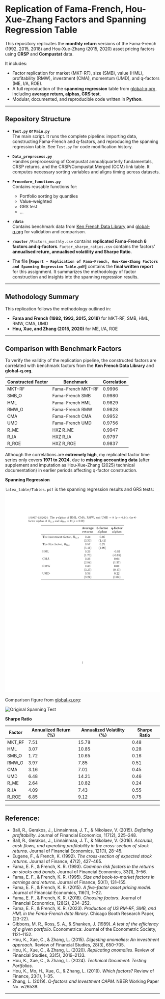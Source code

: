 # Replication of Fama-French, Hou-Xue-Zhang Factors and Spanning Regression Table

This repository replicates the **monthly return** versions of the Fama-French (1992, 2015, 2018) and Hou-Xue-Zhang (2015, 2020) asset pricing factors using **CRSP** and **Compustat** data.

It includes:

- Factor replication for market (MKT-RF), size (SMB), value (HML), profitability (RMW), investment (CMA), momentum (UMD), and q-factors (ME, I/A, ROE).
- A full reproduction of the **spanning regression** table from [global-q.org](https://global-q.org/index.html), including **average return, alphas, GRS test**.
- Modular, documented, and reproducible code written in **Python**.

---

## Repository Structure

- **`Test.py` or `Main.py`**  
  The main script. It runs the complete pipeline: importing data, constructing Fama-French and q-factors, and reproducing the spanning regression table.
  See `Test.py` for code modification history.

- **`Data_preprocess.py`**  
  Handles preprocessing of Compustat annual/quarterly fundamentals, CRSP returns, and the CRSP/Compustat Merged (CCM) link table. It computes necessary sorting variables and aligns timing across datasets.

- **`Procedure_functions.py`**  
  Contains reusable functions for:
  - Portfolio sorting by quantiles
  - Value-weighted
  - GRS test
  - ...

- **`/data`**  
  Contains benchmark data from [Ken French Data Library](https://mba.tuck.dartmouth.edu/pages/faculty/ken.french/data_library.html) and [global-q.org](https://global-q.org/index.html) for validation and comparison.

- **`/master`**
  `/Factors_monthly.csv` contains **replicated Fama-French 6 factors and q-factors**.
  `Factor_sharpe_ratios.csv` contains the factors' **annualised return, annualised volatility and Sharpe Ratio**.

- The file **[`Report - Replication of Fama-French, Hou-Xue-Zhang Factors and Spanning Regression Table.pdf`]** contains the **final written report** for this assignment. It summarizes the methodology of factor construction and insights into the spanning regression results.

---

## Methodology Summary

This replication follows the methodology outlined in:
- **Fama and French (1992, 1993, 2015, 2018)** for MKT-RF, SMB, HML, RMW, CMA, UMD
- **Hou, Xue, and Zhang (2015, 2020)** for ME, I/A, ROE

---

## Comparison with Benchmark Factors

To verify the validity of the replication pipeline, the constructed factors are correlated with benchmark factors from the **Ken French Data Library** and **global-q.org**.

| Constructed Factor | Benchmark         | Correlation |
|--------------------|-------------------|-------------|
| MKT-RF             | Fama-French MKT-RF| 0.9996      |
| SMB_O              | Fama-French SMB   | 0.9980      |
| HML                | Fama-French HML   | 0.9829      |
| RMW_O              | Fama-French RMW   | 0.9828      |
| CMA                | Fama-French CMA   | 0.9952      |
| UMD                | Fama-French UMD   | 0.9756      |
| R_ME               | HXZ R_ME            | 0.9947      |
| R_IA               | HXZ R_IA            | 0.9797      |
| R_ROE              | HXZ R_ROE           | 0.9837      |

Although the correlations are **extremely high**, my replicated factor time series only covers **1971 to 2024**, due to **missing accounting data** (after supplement and imputation as Hou-Xue-Zhang (2025) technical documentation) in earlier periods affecting q-factor construction.

**Spanning Regression**

`latex_table/Tables.pdf` is the spanning regression results and GRS tests:
![Replication Table](latex_table/Tables.png)

Comparison figure from [global-q.org](https://global-q.org):

![Original Spanning Test](https://global-q.org/uploads/1/2/2/6/122679606/2024spanning_orig.jpg)

**Sharpe Ratio**

| Factor  | Annualized Return (%) | Annualized Volatility (%) | Sharpe Ratio |
|---------|------------------------|----------------------------|---------------|
| MKT_RF  | 7.51                   | 15.78                      | 0.48          |
| HML     | 3.07                   | 10.85                      | 0.28          |
| SMB_O   | 1.72                   | 10.65                      | 0.16          |
| RMW_O   | 3.97                   | 7.85                       | 0.51          |
| CMA     | 3.16                   | 7.01                       | 0.45          |
| UMD     | 6.48                   | 14.21                      | 0.46          |
| R_ME    | 2.64                   | 10.82                      | 0.24          |
| R_IA    | 4.09                   | 7.43                       | 0.55          |
| R_ROE   | 6.85                   | 9.12                       | 0.75          |

---

## Reference:
- Ball, R., Gerakos, J., Linnainmaa, J. T., & Nikolaev, V. (2015). *Deflating profitability*. Journal of Financial Economics, 117(2), 225–248.
- Ball, R., Gerakos, J., Linnainmaa, J. T., & Nikolaev, V. (2016). *Accruals, cash flows, and operating profitability in the cross-section of stock returns*. Journal of Financial Economics, 121(1), 28–45.
- Eugene, F., & French, K. (1992). *The cross-section of expected stock returns*. Journal of Finance, 47(2), 427–465.
- Fama, E. F., & French, K. R. (1993). *Common risk factors in the returns on stocks and bonds*. Journal of Financial Economics, 33(1), 3–56.
- Fama, E. F., & French, K. R. (1995). *Size and book-to-market factors in earnings and returns*. Journal of Finance, 50(1), 131–155.
- Fama, E. F., & French, K. R. (2015). *A five-factor asset pricing model*. Journal of Financial Economics, 116(1), 1–22.
- Fama, E. F., & French, K. R. (2018). *Choosing factors*. Journal of Financial Economics, 128(2), 234–252.
- Fama, E. F., & French, K. R. (2023). *Production of US RM-RF, SMB, and HML in the Fama-French data library*. Chicago Booth Research Paper, (23-22).
- Gibbons, M. R., Ross, S. A., & Shanken, J. (1989). *A test of the efficiency of a given portfolio*. Econometrica: Journal of the Econometric Society, 1121–1152.
- Hou, K., Xue, C., & Zhang, L. (2015). *Digesting anomalies: An investment approach*. Review of Financial Studies, 28(3), 650–705.
- Hou, K., Xue, C., & Zhang, L. (2020). *Replicating anomalies*. Review of Financial Studies, 33(5), 2019–2133.
- Hou, K., Xue, C., & Zhang, L. (2024). *Technical Document: Testing Portfolios*.
- Hou, K., Mo, H., Xue, C., & Zhang, L. (2019). *Which factors?* Review of Finance, 23(1), 1–35.
- Zhang, L. (2019). *Q-factors and Investment CAPM*. NBER Working Paper No. w26538.


---